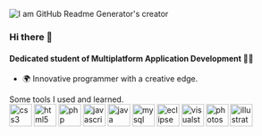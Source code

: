 ![I am GitHub Readme Generator's creator](https://i.ibb.co/GRc4S5W/Capa-2.jpg)
### Hi there 👋
#### Dedicated student of Multiplatform Application Development 🧑‍🎓
- 🌍 Innovative programmer with a creative edge.

Some tools I used and learned. <br>
<img src='https://cdn.jsdelivr.net/gh/devicons/devicon@latest/icons/css3/css3-plain-wordmark.svg' alt='css3' height='40'>
<img src='https://cdn.jsdelivr.net/gh/devicons/devicon@latest/icons/html5/html5-plain-wordmark.svg' alt='html5' height='40'>
<img src='https://cdn.jsdelivr.net/gh/devicons/devicon@latest/icons/php/php-original.svg' alt='php' height='40'>
<img src='https://cdn.jsdelivr.net/gh/devicons/devicon@latest/icons/javascript/javascript-plain.svg' alt='javascript' height='40'>
<img src='https://cdn.jsdelivr.net/gh/devicons/devicon@latest/icons/java/java-plain-wordmark.svg' alt='java' height='40'>
<img src='https://cdn.jsdelivr.net/gh/devicons/devicon@latest/icons/mysql/mysql-plain-wordmark.svg' alt='mysql' height='40'>
<img src='https://cdn.jsdelivr.net/gh/devicons/devicon@latest/icons/eclipse/eclipse-original.svg' alt='eclipse' height='40'>
<img src='https://cdn.jsdelivr.net/gh/devicons/devicon@latest/icons/visualstudio/visualstudio-plain.svg' alt='visualstudiocode' height='40'>
<img src='https://cdn.jsdelivr.net/gh/devicons/devicon@latest/icons/photoshop/photoshop-plain.svg' alt='photoshop' height='40'>
<img src='https://cdn.jsdelivr.net/gh/devicons/devicon@latest/icons/illustrator/illustrator-plain.svg' alt='illustrator' height='40'>



